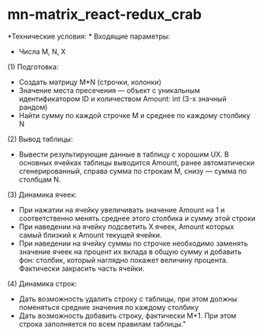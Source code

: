 # mn-matrix_react-redux_crab

*Технические условия: *
Входящие параметры:
- Числа M, N, X

(1) Подготовка:
- Создать матрицу M*N (строчки, колонки)
- Значение места пресечения — объект с уникальным идентификатором ID и количеством Amount: int (3-х значный рандом)
- Найти сумму по каждой строчке M и среднее по каждому столбику N

(2) Вывод таблицы:
- Вывести результирующие данные в таблицу с хорошим UX. В основных ячейках таблицы выводится Amount, ранее автоматически сгенерированный, справа сумма по строкам M, снизу — сумма по столбцам N.

(3) Динамика ячеек:
- При нажатии на ячейку увеличивать значение Amount на 1 и соответственно менять среднее этого столбика и сумму этой строки
- При наведении на ячейку подсветить X ячеек, Amount которых самый близкий к Amount текущей ячейки.
- При наведении на ячейку суммы по строчке необходимо заменять значение ячеек на процент их вклада в общую сумму и добавить фон: столбик, который наглядно покажет величину процента. Фактически закрасить часть ячейки.

(4) Динамика строк:
- Дать возможность удалить строку с таблицы, при этом должны поменяться средние значения по каждому столбику
- Дать возможность добавить строку, фактически M+1. При этом строка заполняется по всем правилам таблицы."
